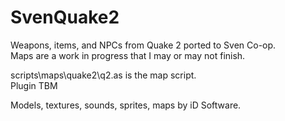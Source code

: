 # SvenQuake2
Weapons, items, and NPCs from Quake 2 ported to Sven Co-op.  
Maps are a work in progress that I may or may not finish.

scripts\maps\quake2\q2.as is the map script.  
Plugin TBM  

Models, textures, sounds, sprites, maps by iD Software.  
